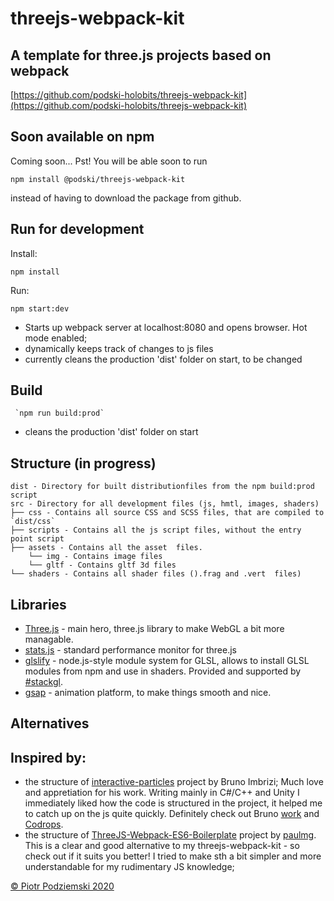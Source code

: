 # threejs-webpack-kit 
## A template for three.js projects based on webpack
[https://github.com/podski-holobits/threejs-webpack-kit](https://github.com/podski-holobits/threejs-webpack-kit)

## Soon available on npm 

 Coming soon...
 Pst! You will be able soon to run 
```
npm install @podski/threejs-webpack-kit 
```
 instead of having to download the package from github.

## Run for development
Install: 
```
npm install
```
Run:
```
npm start:dev
```
* Starts up webpack server at localhost:8080 and opens browser. Hot mode enabled; 
* dynamically keeps track of changes to js files
* currently cleans the production 'dist' folder on start, to be changed


## Build
```
 `npm run build:prod`
```
* cleans the production 'dist' folder on start


## Structure (in progress)
```
dist - Directory for built distributionfiles from the npm build:prod script
src - Directory for all development files (js, hmtl, images, shaders)
├── css - Contains all source CSS and SCSS files, that are compiled to `dist/css`
├── scripts - Contains all the js script files, without the entry point script
├── assets - Contains all the asset  files. 
    └── img - Contains image files 
    └── gltf - Contains gltf 3d files 
└── shaders - Contains all shader files ().frag and .vert  files)
```
## Libraries
- [Three.js](https://github.com/mrdoob/three.js/) - main hero, three.js library to make WebGL a bit more managable.
- [stats.js](https://github.com/mrdoob/stats.js/) - standard performance monitor for three.js
- [glslify](https://github.com/glslify/glslify) - node.js-style module system for GLSL, allows  to install GLSL modules from npm and use in shaders. Provided and supported by [#stackgl](http://stack.gl/).
- [gsap](https://www.npmjs.com/package/gsap) - animation platform, to make things smooth and nice.


## Alternatives

## Inspired by:
- the structure of [interactive-particles](https://github.com/brunoimbrizi/interactive-particles) project by Bruno Imbrizi; Much love and appretiation for his work. Writing mainly in C#/C++ and Unity I immediately liked how the code is structured in the project, it helped me to catch up on the js quite quickly. Definitely check out Bruno [work](https://twitter.com/brunoimbrizi/) and [Codrops](https://tympanus.net/codrops/).
- the structure of [ThreeJS-Webpack-ES6-Boilerplate](https://github.com/paulmg/ThreeJS-Webpack-ES6-Boilerplate/) project by [paulmg](https://github.com/paulmg/ThreeJS-Webpack-ES6-Boilerplate/commits?author=paulmg). This is a clear and good alternative to my threejs-webpack-kit - so check out if it suits you better! I tried to make sth a bit simpler and more understandable for my rudimentary JS knowledge;


[© Piotr Podziemski 2020](http://www.holobits.pl)

